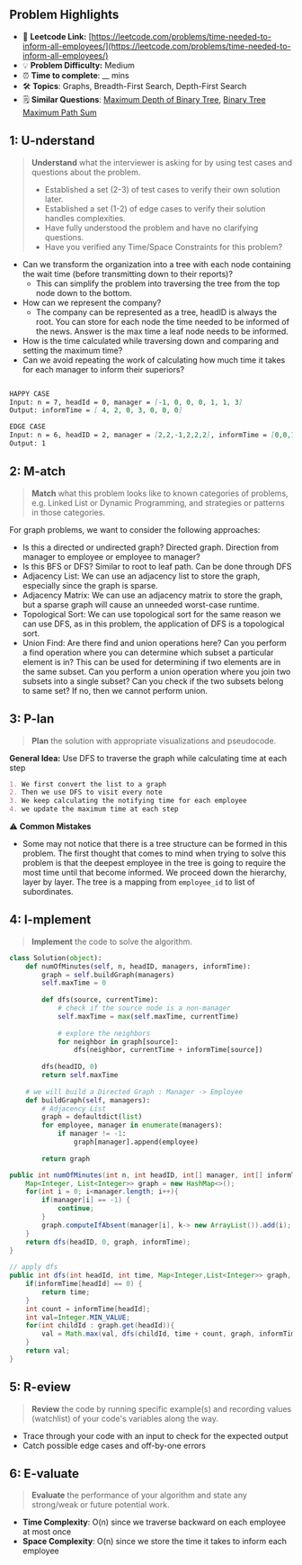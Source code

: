 ## Problem Highlights

* 🔗 **Leetcode Link:** [https://leetcode.com/problems/time-needed-to-inform-all-employees/](https://leetcode.com/problems/time-needed-to-inform-all-employees/) 
* 💡 **Problem Difficulty:** Medium
* ⏰ **Time to complete**: __ mins
* 🛠️ **Topics**: Graphs, Breadth-First Search, Depth-First Search
* 🗒️ **Similar Questions**: [Maximum Depth of Binary Tree](https://leetcode.com/problems/maximum-depth-of-binary-tree/), [Binary Tree Maximum Path Sum](https://leetcode.com/problems/binary-tree-maximum-path-sum/)
    
## 1: U-nderstand
 
> **Understand** what the interviewer is asking for by using test cases and questions about the problem.
> 
> - Established a set (2-3) of test cases to verify their own solution later.
> - Established a set (1-2) of edge cases to verify their solution handles complexities.
> - Have fully understood the problem and have no clarifying questions.
> - Have you verified any Time/Space Constraints for this problem?

- Can we transform the organization into a tree with each node containing the wait time (before transmitting down to their reports)?
    - This can simplify the problem into traversing the tree from the top node down to the bottom.
- How can we represent the company?
    - The company can be represented as a tree, headID is always the root. You can store for each node the time needed to be informed of the news. Answer is the max time a leaf node needs to be informed.
- How is the time calculated while traversing down and comparing and setting the maximum time?
- Can we avoid repeating the work of calculating how much time it takes for each manager to inform their superiors?
   
```markdown

HAPPY CASE
Input: n = 7, headId = 0, manager = [-1, 0, 0, 0, 1, 1, 3]
Output: informTime = [ 4, 2, 0, 3, 0, 0, 0]

EDGE CASE
Input: n = 6, headID = 2, manager = [2,2,-1,2,2,2], informTime = [0,0,1,0,0,0]
Output: 1
```   
    
## 2: M-atch

> **Match** what this problem looks like to known categories of problems, e.g. Linked List or Dynamic Programming, and strategies or patterns in those categories.

For graph problems, we want to consider the following approaches:

- Is this a directed or undirected graph? Directed graph. Direction from manager to employee or employee to manager?
- Is this BFS or DFS? Similar to root to leaf path. Can be done through DFS
- Adjacency List: We can use an adjacency list to store the graph, especially since the graph is sparse.
- Adjacency Matrix: We can use an adjacency matrix to store the graph, but a sparse graph will cause an unneeded worst-case runtime.
- Topological Sort: We can use topological sort for the same reason we can use DFS, as in this problem, the application of DFS is a topological sort.
- Union Find: Are there find and union operations here? Can you perform a find operation where you can determine which subset a particular element is in? This can be used for determining if two elements are in the same subset. Can you perform a union operation where you join two subsets into a single subset? Can you check if the two subsets belong to same set? If no, then we cannot perform union. 

## 3: P-lan

> **Plan** the solution with appropriate visualizations and pseudocode.

**General Idea:** Use DFS to traverse the graph while calculating time at each step

```markdown
1. We first convert the list to a graph
2. Then we use DFS to visit every note
3. We keep calculating the notifying time for each employee
4. we update the maximum time at each step
```

⚠️ **Common Mistakes**

* Some may not notice that there is a tree structure can be formed in this problem. The first thought that comes to mind when trying to solve this problem is that the deepest employee in the tree is going to require the most time until that become informed. We proceed down the hierarchy, layer by layer. The tree is a mapping from `employee_id` to list of subordinates.

## 4: I-mplement

> **Implement** the code to solve the algorithm.

```python
class Solution(object):
    def numOfMinutes(self, n, headID, managers, informTime):
        graph = self.buildGraph(managers)
        self.maxTime = 0
      
        def dfs(source, currentTime):
            # check if the source node is a non-manager
            self.maxTime = max(self.maxTime, currentTime)
            
            # explore the neighbors
            for neighbor in graph[source]:
                dfs(neighbor, currentTime + informTime[source])
        
        dfs(headID, 0)
        return self.maxTime
    
    # we will build a Directed Graph : Manager -> Employee
    def buildGraph(self, managers):
        # Adjacency List
        graph = defaultdict(list)
        for employee, manager in enumerate(managers):
            if manager != -1:
                graph[manager].append(employee)
            
        return graph
```
```java
public int numOfMinutes(int n, int headID, int[] manager, int[] informTime) {
    Map<Integer, List<Integer>> graph = new HashMap<>();
    for(int i = 0; i<manager.length; i++){
        if(manager[i] == -1) {
            continue;
        }
        graph.computeIfAbsent(manager[i], k-> new ArrayList()).add(i);
    }        
    return dfs(headID, 0, graph, informTime);
}
    
// apply dfs
public int dfs(int headId, int time, Map<Integer,List<Integer>> graph, int[] informTime){
    if(informTime[headId] == 0) {
        return time;
    }
    int count = informTime[headId];
    int val=Integer.MIN_VALUE;
    for(int childId : graph.get(headId)){
        val = Math.max(val, dfs(childId, time + count, graph, informTime));
    }
    return val;
}
```
    
## 5: R-eview

> **Review** the code by running specific example(s) and recording values (watchlist) of your code's variables along the way.

- Trace through your code with an input to check for the expected output
- Catch possible edge cases and off-by-one errors

## 6: E-valuate

> **Evaluate** the performance of your algorithm and state any strong/weak or future potential work.
    
* **Time Complexity**: O(n) since we traverse backward on each employee at most once
* **Space Complexity**: O(n) since we store the time it takes to inform each employee